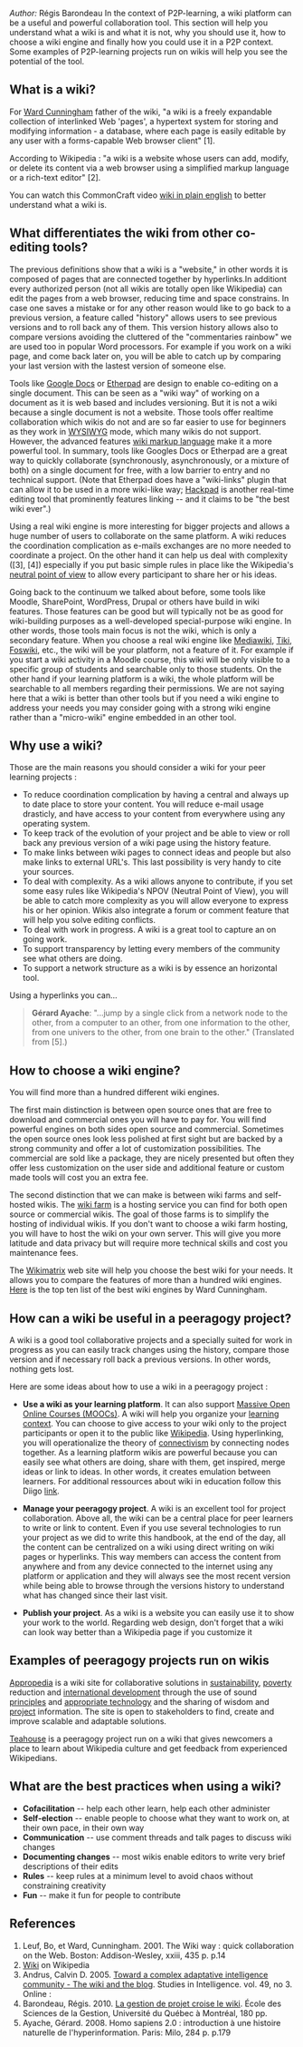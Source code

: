 *Author:* Régis Barondeau
In the context of P2P-learning, a wiki platform can be a useful and
powerful collaboration tool. This section will help you understand what
a wiki is and what it is not, why you should use it, how to choose a
wiki engine and finally how you could use it in a P2P context. Some
examples of P2P-learning projects run on wikis will help you see the
potential of the tool.

## What is a wiki?

For [Ward Cunningham](http://en.wikipedia.org/wiki/Ward_cunningham)
father of the wiki, "a wiki is a freely expandable collection of
interlinked Web 'pages', a hypertext system for storing and modifying
information - a database, where each page is easily editable by any user
with a forms-capable Web browser client" [1].

According to Wikipedia : "a wiki is a website whose users can add,
modify, or delete its content via a web browser using a simplified
markup language or a rich-text editor" [2].

You can watch this CommonCraft video [wiki in plain
english](http://www.youtube.com/watch?v=-dnL00TdmLY "wiki in plain english")
to better understand what a wiki is.

## What differentiates the wiki from other co-editing tools?

The previous definitions show that a wiki is a "website," in other words
it is composed of pages that are connected together by hyperlinks.In
additiont every authorized person (not all wikis are totally open like
Wikipedia) can edit the pages from a web browser, reducing time and
space constrains. In case one saves a mistake or for any other reason
would like to go back to a previous version, a feature called "history"
allows users to see previous versions and to roll back any of them. This
version history allows also to compare versions avoiding the cluttered
of the "commentaries rainbow" we are used too in popular Word
processors. For example if you work on a wiki page, and come back later
on, you will be able to catch up by comparing your last version with the
lastest version of someone else.

Tools like [Google Docs](https://docs.google.com/) or
[Etherpad](http://en.wikipedia.org/wiki/Etherpad) are design to enable
co-editing on a single document. This can be seen as a "wiki way" of
working on a document as it is web based and includes versioning. But it
is not a wiki because a single document is not a website. Those tools
offer realtime collaboration which wikis do not and are so far easier to
use for beginners as they work in
[WYSIWYG](http://en.wikipedia.org/wiki/WYSIWYG) mode, which many wikis
do not support. However, the advanced features [wiki markup
language](http://en.wikipedia.org/wiki/Wiki_syntax) make it a more
powerful tool. In summary, tools like Googles Docs or Etherpad are a
great way to quickly collaborate (synchronously, asynchronously, or a
mixture of both) on a single document for free, with a low barrier to
entry and no technical support. (Note that Etherpad does have a
"wiki-links" plugin that can allow it to be used in a more wiki-like
way; [Hackpad](https://hackpad.com/) is another real-time editing tool
that prominently features linking -- and it claims to be "the best wiki
ever".)

Using a real wiki engine is more interesting for bigger projects and
allows a huge number of users to collaborate on the same platform. A
wiki reduces the coordination complication as e-mails exchanges are no
more needed to coordinate a project. On the other hand it can help us
deal with complexity ([3], [4]) especially if you put basic simple rules
in place like the Wikipedia's [neutral point of
view](http://en.wikipedia.org/wiki/NPOV) to allow every participant to
share her or his ideas.

Going back to the continuum we talked about before, some tools like
Moodle, SharePoint, WordPress, Drupal or others have build in wiki
features. Those features can be good but will typically not be as good
for wiki-building purposes as a well-developed special-purpose wiki
engine. In other words, those tools main focus is not the wiki, which is
only a secondary feature. When you choose a real wiki engine like
[Mediawiki](http://www.mediawiki.org/), [Tiki](http://www.tiki.org/),
[Foswiki](http://foswiki.org/), etc., the wiki will be your platform,
not a feature of it. For example if you start a wiki activity in a
Moodle course, this wiki will be only visible to a specific group of
students and searchable only to those students. On the other hand if
your learning platform is a wiki, the whole platform will be searchable
to all members regarding their permissions. We are not saying here that
a wiki is better than other tools but if you need a wiki engine to
address your needs you may consider going with a strong wiki engine
rather than a "micro-wiki" engine embedded in an other tool.

## Why use a wiki?

Those are the main reasons you should consider a wiki for your peer
learning projects :
-   To reduce coordination complication by having a central and always
    up to date place to store your content. You will reduce e-mail usage
    drasticly, and have access to your content from everywhere using any
    operating system.
-   To keep track of the evolution of your project and be able to view
    or roll back any previous version of a wiki page using the history
    feature.
-   To make links between wiki pages to connect ideas and people but
    also make links to external URL's. This last possibility is very
    handy to cite your sources.
-   To deal with complexity. As a wiki allows anyone to contribute, if
    you set some easy rules like Wikipedia's NPOV (Neutral Point of
    View), you will be able to catch more complexity as you will allow
    everyone to express his or her opinion. Wikis also integrate a forum
    or comment feature that will help you solve editing conflicts.
-   To deal with work in progress. A wiki is a great tool to capture an
    on going work.
-   To support transparency by letting every members of the community
    see what others are doing.
-   To support a network structure as a wiki is by essence an horizontal
    tool.

Using a hyperlinks you can...
> **Gérard Ayache**: "...jump by a single click from a network node to
> the other, from a computer to an other, from one information to the
> other, from one univers to the other, from one brain to the other."
> (Translated from [5].)

## How to choose a wiki engine?

You will find more than a hundred different wiki engines.

The first main distinction is between open source ones that are free to
download and commercial ones you will have to pay for. You will find
powerful engines on both sides open source and commercial. Sometimes the
open source ones look less polished at first sight but are backed by a
strong community and offer a lot of customization possibilities. The
commercial are sold like a package, they are nicely presented but often
they offer less customization on the user side and additional feature or
custom made tools will cost you an extra fee.

The second distinction that we can make is between wiki farms and
self-hosted wikis. The [wiki
farm](http://en.wikipedia.org/wiki/Wiki_hosting_service) is a hosting
service you can find for both open source or commercial wikis. The goal
of those farms is to simplify the hosting of individual wikis. If you
don't want to choose a wiki farm hosting, you will have to host the wiki
on your own server. This will give you more latitude and data privacy
but will require more technical skills and cost you maintenance fees.

The [Wikimatrix](http://www.wikimatrix.org/) web site will help you
choose the best wiki for your needs. It allows you to compare the
features of more than a hundred wiki engines.
[Here](http://c2.com/cgi/wiki?TopTenWikiEngines) is the top ten list of
the best wiki engines by Ward Cunningham.

## How can a wiki be useful in a peeragogy project?

A wiki is a good tool collaborative projects and a specially suited for
work in progress as you can easily track changes using the history,
compare those version and if necessary roll back a previous versions. In
other words, nothing gets lost.

Here are some ideas about how to use a wiki in a peeragogy project :
-   **Use a wiki as your learning platform**. It can also support
    [Massive Open Online Courses
    (MOOCs)](http://socialmediaclassroom.com/host/peeragogy/wiki/connectivism-practice-how-organize-a-mooc).
    A wiki will help you organize your [learning
    context](http://socialmediaclassroom.com/host/peeragogy/wiki/organizing-a-learning-context).
    You can choose to give access to your wiki only to the project
    participants or open it to the public like
    [Wikipedia](http://www.wikipedia.org/). Using hyperlinking, you will
    operationalize the theory of
    [connectivism](http://en.wikipedia.org/wiki/Connectivism) by
    connecting nodes together. As a learning platform wikis are powerful
    because you can easily see what others are doing, share with them,
    get inspired, merge ideas or link to ideas. In other words, it
    creates emulation between learners. For additional ressources about
    wiki in education follow this Diigo
    [link](http://www.diigo.com/user/regisb/wiki%20education).

-   **Manage your peeragogy project**. A wiki is an excellent tool for
    project collaboration. Above all, the wiki can be a central place
    for peer learners to write or link to content. Even if you use
    several technologies to run your project as we did to write this
    handbook, at the end of the day, all the content can be centralized
    on a wiki using direct writing on wiki pages or hyperlinks. This way
    members can access the content from anywhere and from any device
    connected to the internet using any platform or application and they
    will always see the most recent version while being able to browse
    through the versions history to understand what has changed since
    their last visit.

-   **Publish your project**. As a wiki is a website you can easily use
    it to show your work to the world. Regarding web design, don't
    forget that a wiki can look way better than a Wikipedia page if you
    customize it

## Examples of peeragogy projects run on wikis

[Appropedia](http://www.appropedia.org/Welcome_to_Appropedia) is a wiki
site for collaborative solutions in
[sustainability](http://www.appropedia.org/Sustainability "Sustainability"),
[poverty](http://www.appropedia.org/Poverty "Poverty") reduction and
[international
development](http://www.appropedia.org/International_development "International development")
through the use of sound
[principles](http://www.appropedia.org/Principles "Principles") and
[appropriate
technology](http://www.appropedia.org/Appropriate_technology "Appropriate technology")
and the sharing of wisdom and
[project](http://www.appropedia.org/Project "Project") information. The
site is open to stakeholders to find, create and improve scalable and
adaptable solutions.

[Teahouse](http://en.wikipedia.org/wiki/Wikipedia:Teahouse) is a
peeragogy project run on a wiki that gives newcomers a place to learn
about Wikipedia culture and get feedback from experienced Wikipedians.
## What are the best practices when using a wiki?

-   **Cofacilitation** -- help each other learn, help each other
    administer
-   **Self-election** -- enable people to choose what they want to work
    on, at their own pace, in their own way
-   **Communication** -- use comment threads and talk pages to discuss
    wiki changes
-   **Documenting changes** -- most wikis enable editors to write very
    brief descriptions of their edits
-   **Rules** -- keep rules at a minimum level to avoid chaos without
    constraining creativity
-   **Fun** -- make it fun for people to contribute

## References

1.  Leuf, Bo, et Ward, Cunningham. 2001. The Wiki way : quick
    collaboration on the Web. Boston: Addison-Wesley, xxiii, 435 p. p.14
2.  [Wiki](http://en.wikipedia.org/wiki/Wiki) on Wikipedia
3.  Andrus, Calvin D. 2005. [Toward a complex adaptative intelligence
    community - The wiki and the blog](http://ssrn.com/abstract=755904).
    Studies in Intelligence. vol. 49, no 3. Online :
4.  Barondeau, Régis. 2010. [La gestion de projet croise le
    wiki](http://www.regisbarondeau.com/Chapitre+4:+Analyse+du+cas#Synth_se).
    École des Sciences de la Gestion, Université du Québec à Montréal,
    180 pp.
5.  Ayache, Gérard. 2008. Homo sapiens 2.0 : introduction à une histoire
    naturelle de l'hyperinformation. Paris: Milo, 284 p. p.179

